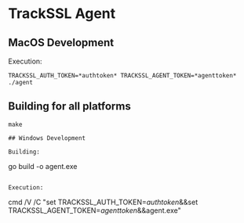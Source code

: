 # TrackSSL Agent

## MacOS Development

Execution:

```
TRACKSSL_AUTH_TOKEN=*authtoken* TRACKSSL_AGENT_TOKEN=*agenttoken* ./agent
```

## Building for all platforms

```
make

## Windows Development

Building:

```
go build -o agent.exe
```

Execution:

```
cmd /V /C "set TRACKSSL_AUTH_TOKEN=*authtoken*&&set TRACKSSL_AGENT_TOKEN=*agenttoken*&&agent.exe"
```


